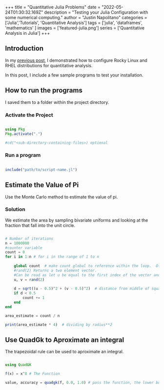 +++
title =  "Quantitative Julia Problems"
date = "2022-05-24T01:30:32.169Z"
description = "Testing your Julia Configuration with some numerical computing."
author = "Justin Napolitano"
categories = ['Julia','Tutorials', 'Quantitative Analysis']
tags = ['julia', 'dataframes', 'mathematics' ]
images = ['featured-julia.png']
series = ['Quantitative Analysis in Julia']
+++
## Introduction


In my [previous post](https://blog.jnapolitano.io/posts/rocky-linux-8-julia/), I demonstrated how to configure Rocky Linux and RHEL distributions for quantitative analysis. 

In this post, I include a few sample programs to test your installation.  

## How to run the programs

I saved them to a folder within the project directory.

### Activate the Project

```julia

using Pkg
Pkg.activate(".")

#cd("<sub-directory-containing-files>) optional

```


### Run a program 

```Julia

include("path/to/script-name.jl")

```


## Estimate the Value of Pi

Use the Monte Carlo method to estimate the value of pi.  

### Solution

We estimate the area by sampling bivariate uniforms and looking at the fraction that fall into the unit circle.


``` Julia

# Number of iterations
n = 1000000
#counter variable
count = 0
for i in 1:n # for i in the range of 1 to n
    
    global count  # make count global to reference within the loop.  Otherwise the the variable will be understood to be a local within the for loop
    #rand(2) Returns a two element vector.  
    #Can be read as let u be equal to the first index of the vector and let v be equal to the second
    u, v = rand(2)
    
    d = sqrt((u - 0.5)^2 + (v - 0.5)^2)  # distance from middle of square
    if d < 0.5
        count += 1
    end
end

area_estimate = count / n

print(area_estimate * 4)  # dividing by radius**2

```


## Use QuadGk to Aproximate an integral

The trapezoidal rule can be used to aproximate an integral. 


``` Julia

using QuadGK

f(x) = x^8 # The Function

value, accuracy = quadgk(f, 0.0, 1.0) # pass the function, the lower bound and the upper bound

```